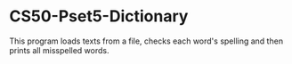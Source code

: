 # CS50-Pset5-Dictionary
This program loads texts from a file, checks each word's spelling and then prints all misspelled words.
